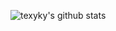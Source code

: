 ![texyky's github stats](https://github-readme-stats.vercel.app/api?username=texyky&theme=dark&show_icons=true)


<!--
**texyky/texyky** is a ✨ _special_ ✨ repository because its `README.md` (this file) appears on your GitHub profile.

